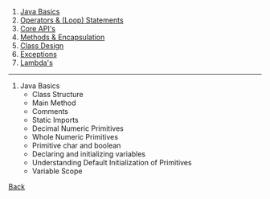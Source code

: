 1. [Java Basics](java-basics/README.md)
1. [Operators & (Loop) Statements](operators-statements/README.md)
3. [Core API's](core-api/README.md)
4. [Methods & Encapsulation]()
5. [Class Design]()
6. [Exceptions]()
7. [Lambda's]()

<hr/>

1. Java Basics
    - Class Structure
    - Main Method
    - Comments
    - Static Imports
    - Decimal Numeric Primitives
    - Whole Numeric Primitives
    - Primitive char and boolean
    - Declaring and initializing variables
    - Understanding Default Initialization of Primitives
    - Variable Scope
    

[Back](../../tree/master)
